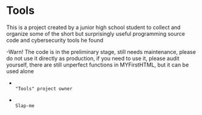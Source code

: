 # Tools
This is a project created by a junior high school student to collect and organize some of the short but surprisingly useful programming source code and cybersecurity tools he found

-Warn! The code is in the preliminary stage, still needs maintenance, please do not use it directly as production, if you need to use it, please audit yourself, there are still unperfect functions in MYFirstHTML, but it can be used alone
-                                                                                       "Tools" project owner
-                                                                                          Slap-me
